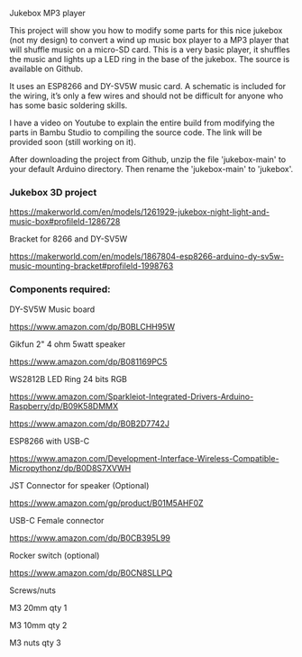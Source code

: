 Jukebox MP3 player

This project will show you how to modify some parts for this nice jukebox (not my design) to convert a wind up music box player to a MP3 player that will shuffle music on a micro-SD card.  This is a very basic player, it shuffles the music and lights up a LED ring in the base of the jukebox.  The source is available on Github.

It uses an ESP8266 and DY-SV5W music card.  A schematic is included for the wiring, it’s only a few wires and should not be difficult for anyone who has some basic soldering skills.  

I have a video on Youtube to explain the entire build from modifying the parts in Bambu Studio to compiling the source code.  The link will be provided soon (still working on it). 

After downloading the project from Github, unzip the file 'jukebox-main' to your default Arduino directory.  Then rename the 'jukebox-main' to 'jukebox'.  

<h3>Jukebox 3D project</h3>

https://makerworld.com/en/models/1261929-jukebox-night-light-and-music-box#profileId-1286728

Bracket for 8266 and DY-SV5W

https://makerworld.com/en/models/1867804-esp8266-arduino-dy-sv5w-music-mounting-bracket#profileId-1998763



<h3>Components required:</h3>

DY-SV5W Music board

https://www.amazon.com/dp/B0BLCHH95W

Gikfun 2" 4 ohm 5watt speaker

https://www.amazon.com/dp/B081169PC5

WS2812B LED Ring 24 bits RGB

https://www.amazon.com/Sparkleiot-Integrated-Drivers-Arduino-Raspberry/dp/B09K58DMMX

https://www.amazon.com/dp/B0B2D7742J

ESP8266 with USB-C

https://www.amazon.com/Development-Interface-Wireless-Compatible-Micropythonz/dp/B0D8S7XVWH

JST Connector for speaker (Optional)

https://www.amazon.com/gp/product/B01M5AHF0Z

USB-C Female connector

https://www.amazon.com/dp/B0CB395L99

Rocker switch (optional)

https://www.amazon.com/dp/B0CN8SLLPQ

Screws/nuts

 M3 20mm qty 1
 
 M3 10mm qty 2
 
 M3 nuts qty 3
